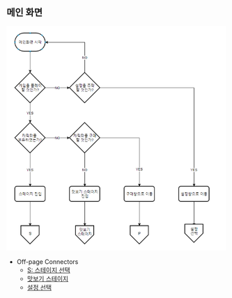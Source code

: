 ## 메인 화면
![메인 화면 순서도](./img/메인_화면.png)
* Off-page Connectors
  * [S: 스테이지 선택](./스왐피_역기획서_시스템/스테이지_선택.md)
  * [맛보기 스테이지](./스왐피_역기획서_시스템/맛보기_스테이지.md)
  * [설정 선택](./스왐피_역기획서_시스템/설정.md)
